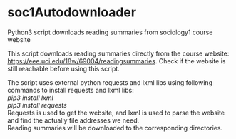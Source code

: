 # soc1Autodownloader
Python3 script  downloads reading summaries from sociology1 course website


This script downloads reading summaries directly from the course website: https://eee.uci.edu/18w/69004/readingsummaries. Check if the website is still reachable before using this script. 

The script uses external python requests and lxml libs
using following commands to install requests and lxml libs: \
*pip3 install lxml* \
*pip3 install requests* \
Requests is used to get the website, and lxml is used to parse the website and find the actually file addresses we need. \
Reading summaries will be downloaded to the corresponding directories. 



  
